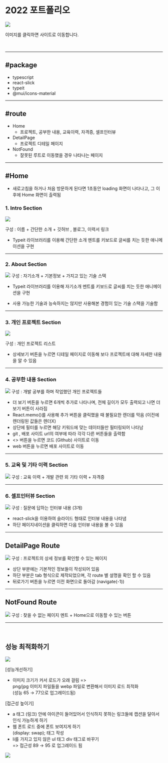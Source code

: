 # 2022 포트폴리오

<a href="https://h-m-portfolio.netlify.app/" target="_blank"><img src="./mdImg/portfolio2022.png" /></a>

이미지를 클릭하면 사이트로 이동합니다.

<br>

---

## #package

- typescript
- react-slick
- typeit
- @mui/icons-material

---

## #route

- Home
  - 프로젝트, 공부한 내용, 교육이력, 자격증, 셀프인터뷰
- DetailPage
  - 프로젝트 디테일 페이지
- NotFound
  - 잘못된 루트로 이동했을 경우 나타나는 페이지

---

## #Home

- 새로고침을 하거나 처음 방문하게 된다면 1초동안 loading 화면이 나타나고, 그 이후에 Home 화면이 출력됨

### 1. Intro Section

<img src="./mdImg/portfolio2022.png">

구성 : 이름 + 간단한 소개 + 깃허브 , 블로그, 이력서 링크

- Typeit 라이브러리를 이용해 간단한 소개 멘트를 키보드로 글씨를 치는 듯한 애니메이션을 구현

---

### 2. About Section

<img src="./mdImg/about.png">
구성 : 자기소개 + 기본정보 + 가지고 있는 기술 스택

- Typeit 라이브러리를 이용해 자기소개 멘트를 키보드로 글씨를 치는 듯한 애니메이션을 구현

- 사용 가능한 기술과 능숙하지는 않지만 사용해본 경험이 있는 기술 스택을 기술함

---

### 3. 개인 프로젝트 Section

<img src="./mdImg/projects.png">

구성 : 개인 프로젝트 리스트

- 상세보기 버튼을 누르면 디테일 페이지로 이동해 보다 프로젝트에 대해 자세한 내용을 알 수 있음

---

### 4. 공부한 내용 Section

<img src="./mdImg/hm-study.png">
구성 : 개발 공부를 하며 작업했던 개인 프로젝트들

- 더 보기 버튼을 누르면 6개씩 추가로 나타나며, 전체 길이가 모두 출력되고 나면 더보기 버튼이 사라짐
- React.memo()를 사용해 추가 버튼을 클릭했을 때 불필요한 렌더를 막음 (이전에 렌더링된 값들은 렌더X)
- 상단에 필터를 누르면 해당 키워드에 맞는 데이터들만 필터링되어 나타남
- git , 배포 사이트 url의 여부에 따라 각각 다른 버튼들을 출력함
- <> 버튼을 누르면 코드 (Github) 사이트로 이동
- web 버튼을 누르면 배포 사이트로 이동

---

### 5. 교육 및 기타 이력 Section

<img src="./mdImg/exp.png">
구성 : 교육 이력 + 개발 관련 외 기타 이력 + 자격증

---

### 6. 셀프인터뷰 Section

<img src="./mdImg/interview.png">
구성 : 질문에 답하는 인터뷰 내용 (3개)

- react-slick을 이용하여 슬라이드 형태로 인터뷰 내용을 나타냄
- 하단 페이지네이션을 클릭하면 다음 인터뷰 내용을 볼 수 있음

---

## DetailPage Route

<img src="./mdImg/detailpage.png" />
구성 : 프로젝트의 상세 정보를 확인할 수 있는 페이지

- 상단 부분에는 기본적인 정보들이 작성되어 있음
- 하단 부분은 tab 형식으로 제작되었으며, 각 route 별 설명을 확인 할 수 있음
- 뒤로가기 버튼을 누르면 이전 화면으로 돌아감 (navigate(-1))

---

## NotFound Route

<img src="./mdImg/notfound.png" />
구성 : 찾을 수 없는 페이지 멘트 + Home으로 이동할 수 있는 버튼

<br>

---

<br>

## 성능 최적화하기

<img src="https://github.com/hyemin12/2022_portfolio/blob/master/mdImg/pagespeed.JPG" />

[성능개선하기]

- 이미지 크기가 커서 로드가 오래 걸림 => <br>
  png/jpg 이미지 파일들을 webp 파일로 변환해서 이미지 로드 최적화<br> (성능 65 → 77으로 업그레이드됨)

[접근성 높이기]

- a 태그 (링크) 안에 아이콘이 들어있어서 인식하지 못하는 링크들에 캡션을 달아서 인식 가능하게 하기
- 웹 폰트 로드 중에 폰트 보여지게 하기<br> (display: swap); 태그 작성
- li를 가지고 있지 않은 ul 태그 div 태그로 바꾸기<br>
  => 접근성 89 → 95 로 업그레이드 됨

<img src="./mdImg/pagespeed2.png" />
